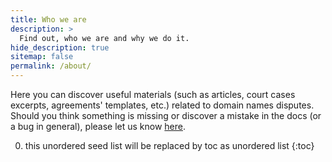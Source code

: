 ```yaml
---
title: Who we are
description: >
  Find out, who we are and why we do it.
hide_description: true
sitemap: false
permalink: /about/
---
```


Here you can discover useful materials (such as articles, court cases excerpts, agreements' templates, etc.) related to domain names disputes. Should you think something is missing or discover a mistake in the docs (or a bug in general), please let us know [here](https://adminpays.com/contact). 

0. this unordered seed list will be replaced by toc as unordered list
{:toc}


